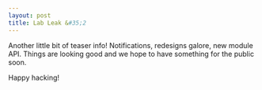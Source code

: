 ```yaml
---
layout: post
title: Lab Leak &#35;2
---
```


Another little bit of teaser info! Notifications, redesigns galore, new module API.
Things are looking good and we hope to have something for the public soon.

Happy hacking!


